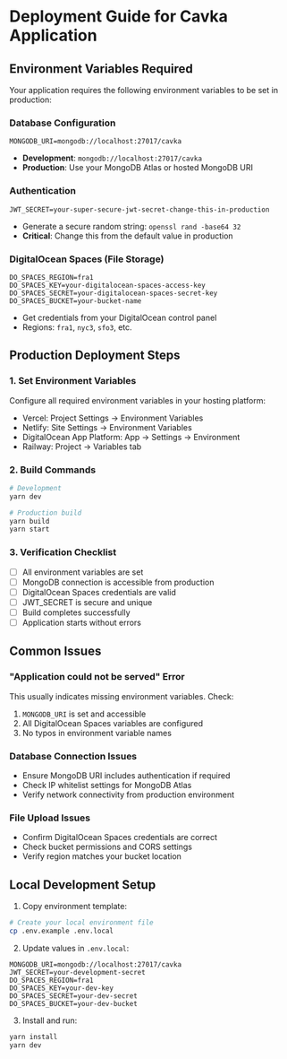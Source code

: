 # Deployment Guide for Cavka Application

## Environment Variables Required

Your application requires the following environment variables to be set in production:

### Database Configuration

```
MONGODB_URI=mongodb://localhost:27017/cavka
```

- **Development**: `mongodb://localhost:27017/cavka`
- **Production**: Use your MongoDB Atlas or hosted MongoDB URI

### Authentication

```
JWT_SECRET=your-super-secure-jwt-secret-change-this-in-production
```

- Generate a secure random string: `openssl rand -base64 32`
- **Critical**: Change this from the default value in production

### DigitalOcean Spaces (File Storage)

```
DO_SPACES_REGION=fra1
DO_SPACES_KEY=your-digitalocean-spaces-access-key
DO_SPACES_SECRET=your-digitalocean-spaces-secret-key
DO_SPACES_BUCKET=your-bucket-name
```

- Get credentials from your DigitalOcean control panel
- Regions: `fra1`, `nyc3`, `sfo3`, etc.

## Production Deployment Steps

### 1. Set Environment Variables

Configure all required environment variables in your hosting platform:

- Vercel: Project Settings → Environment Variables
- Netlify: Site Settings → Environment Variables
- DigitalOcean App Platform: App → Settings → Environment
- Railway: Project → Variables tab

### 2. Build Commands

```bash
# Development
yarn dev

# Production build
yarn build
yarn start
```

### 3. Verification Checklist

- [ ] All environment variables are set
- [ ] MongoDB connection is accessible from production
- [ ] DigitalOcean Spaces credentials are valid
- [ ] JWT_SECRET is secure and unique
- [ ] Build completes successfully
- [ ] Application starts without errors

## Common Issues

### "Application could not be served" Error

This usually indicates missing environment variables. Check:

1. `MONGODB_URI` is set and accessible
2. All DigitalOcean Spaces variables are configured
3. No typos in environment variable names

### Database Connection Issues

- Ensure MongoDB URI includes authentication if required
- Check IP whitelist settings for MongoDB Atlas
- Verify network connectivity from production environment

### File Upload Issues

- Confirm DigitalOcean Spaces credentials are correct
- Check bucket permissions and CORS settings
- Verify region matches your bucket location

## Local Development Setup

1. Copy environment template:

```bash
# Create your local environment file
cp .env.example .env.local
```

2. Update values in `.env.local`:

```env
MONGODB_URI=mongodb://localhost:27017/cavka
JWT_SECRET=your-development-secret
DO_SPACES_REGION=fra1
DO_SPACES_KEY=your-dev-key
DO_SPACES_SECRET=your-dev-secret
DO_SPACES_BUCKET=your-dev-bucket
```

3. Install and run:

```bash
yarn install
yarn dev
```
